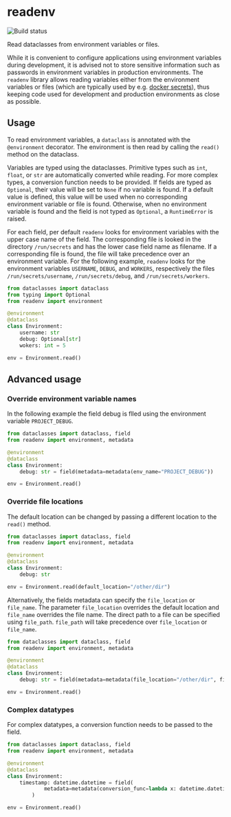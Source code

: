 # readenv

![Build status](https://github.com/c-technology/readenv/actions/workflows/check.yml/badge.svg?branch=main)

Read dataclasses from environment variables or files.

While it is convenient to configure applications using environment variables during development, it is advised not to store sensitive information such as passwords in environment variables in production environments. The `readenv` library allows reading variables either from the environment variables or files (which are typically used by e.g. [docker secrets](https://docs.docker.com/engine/swarm/secrets/)), thus keeping code used for development and production environments as close as possible.  


## Usage

To read environment variables, a `dataclass` is annotated with the `@environment` decorator. The environment is then read by calling the `read()` method on the dataclass. 

Variables are typed using the dataclasses. Primitive types such as `int`, `float`, or `str` are automatically converted while reading. For more complex types, a conversion function needs to be provided. If fields are typed as `Optional`, their value will be set to `None` if no variable is found. If a default value is defined, this value will be used when no corresponding environment variable or file is found. Otherwise, when no environment variable is found and the field is not typed as `Optional`, a `RuntimeError` is raised. 

For each field, per default `readenv` looks for environment variables with the upper case name of the field. The corresponding file is looked in the directory `/run/secrets` and has the lower case field name as filename. If a corresponding file is found, the file will take precedence over an environment variable. For the following example, `readenv` looks for the environment variables `USERNAME`, `DEBUG`, and `WORKERS`, respectively the files `/run/secrets/username`, `/run/secrets/debug`, and `/run/secrets/workers`. 
    
```python
from dataclasses import dataclass
from typing import Optional
from readenv import environment

@environment
@dataclass
class Environment:
    username: str
    debug: Optional[str]
    wokers: int = 5

env = Environment.read()

```


## Advanced usage

### Override environment variable names

In the following example the field debug is flled using the environment variable `PROJECT_DEBUG`.

```python
from dataclasses import dataclass, field
from readenv import environment, metadata

@environment
@dataclass
class Environment:
    debug: str = field(metadata=metadata(env_name="PROJECT_DEBUG"))

env = Environment.read()
```

### Override file locations

The default location can be changed by passing a different location to the `read()` method. 

```python
from dataclasses import dataclass, field
from readenv import environment, metadata

@environment
@dataclass
class Environment:
    debug: str

env = Environment.read(default_location="/other/dir")
```

Alternatively, the fields metadata can specify the `file_location` or `file_name`.  The parameter `file_location` overrides the default location and `file_name` overrides the file name. The direct path to a file can be specified using `file_path`. `file_path` will take precedence over `file_location` or `file_name`.

```python
from dataclasses import dataclass, field
from readenv import environment, metadata

@environment
@dataclass
class Environment:
    debug: str = field(metadata=metadata(file_location="/other/dir", file_name="DEBUG.txt"))

env = Environment.read()
```

### Complex datatypes

For complex datatypes, a conversion function needs to be passed to the field. 

```python
from dataclasses import dataclass, field
from readenv import environment, metadata

@environment
@dataclass
class Environment:
    timestamp: datetime.datetime = field(
            metadata=metadata(conversion_func=lambda x: datetime.datetime.fromisoformat(x))
        )

env = Environment.read()
```

